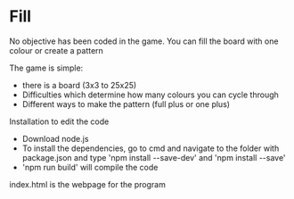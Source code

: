 # Fill
No objective has been coded in the game. You can fill the board with one colour or create a pattern

The game is simple:
- there is a board (3x3 to 25x25)
- Difficulties which determine how many colours you can cycle through
- Different ways to make the pattern (full plus or one plus)

Installation to edit the code
- Download node.js
- To install the dependencies, go to cmd and navigate to the folder with package.json and type 'npm install --save-dev' and 'npm install --save'
- 'npm run build' will compile the code

index.html is the webpage for the program
